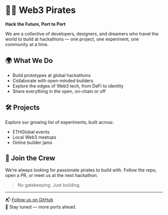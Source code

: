 # 🏴‍☠️ Web3 Pirates

**Hack the Future, Port to Port**

We are a collective of developers, designers, and dreamers who travel the world to build at hackathons — one project, one experiment, one community at a time.

## 🌍 What We Do
- Build prototypes at global hackathons
- Collaborate with open-minded builders
- Explore the edges of Web3 tech, from DeFi to identity
- Share everything in the open, on-chain or off

## 🛠️ Projects
Explore our growing list of experiments, built across:
- ETHGlobal events
- Local Web3 meetups
- Online builder jams

## 🤝 Join the Crew
We’re always looking for passionate pirates to build with.
Follow the repo, open a PR, or meet us at the next hackathon.

> No gatekeeping. Just building.

---

📬 [Follow us on GitHub](https://github.com/web3pirates)  
🧭 Stay tuned — more ports ahead.
